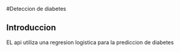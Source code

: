 #Deteccion de diabetes

## Introduccion

EL api utiliza una regresion logistica para la prediccion de diabetes 